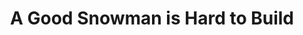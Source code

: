 ---
title: A Good Snowman is Hard to Build
developer: Draknek
image: AGoodSnowmanIsHardToBuild.jpg
link: http://agoodsnowman.com
windows: http://store.steampowered.com/app/316610/
mac: http://store.steampowered.com/app/316610/
linux: http://store.steampowered.com/app/316610/
ios: https://itunes.apple.com/us/app/a-good-snowman-is-hard-to-build/id1040930654
android: https://play.google.com/store/apps/details?id=com.agoodsnowman
featured: true
---